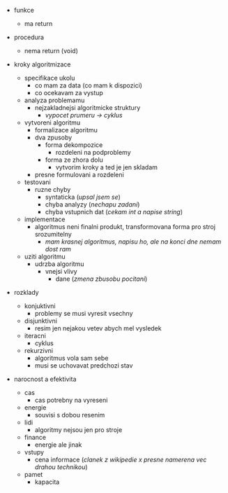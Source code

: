 - funkce
	- ma return
- procedura
	- nema return (void)

- kroky algoritmizace
	- specifikace ukolu
		- co mam za data (co mam k dispozici)
		- co ocekavam za vystup
	- analyza problemamu
		- nejzakladnejsi algoritmicke struktury
			- *vypocet prumeru -> cyklus*
	- vytvoreni algoritmu
		- formalizace algoritmu
		- dva zpusoby
			- forma dekompozice
				- rozdeleni na podproblemy
			- forma ze zhora dolu
				- vytvorim kroky a ted je jen skladam
		- presne formulovani a rozdeleni
	- testovani
		- ruzne chyby
			- syntaticka (*upsal jsem se*)
			- chyba analyzy (*nechapu zadani*)
			- chyba vstupnich dat (*cekam int a napise string*)
	- implementace
		- algoritmus neni finalni produkt, transformovana forma pro stroj srozumitelny
			- *mam krasnej algoritmus, napisu ho, ale na konci dne nemam dost ram*
	- uziti algoritmu
		- udrzba algoritmu
			- vnejsi vlivy
				- dane (*zmena zbusobu pocitani*)

- rozklady
	- konjuktivni
		- problemy se musi vyresit vsechny
	- disjunktivni
		- resim jen nejakou vetev abych mel vysledek
	- iteracni
		- cyklus
	- rekurzivni
		- algoritmus vola sam sebe
		- musi se uchovavat predchozi stav

- narocnost a efektivita
	- cas
		- cas potrebny na vyreseni
	- energie
		- souvisi s dobou resenim
	- lidi
		- algoritmy nejsou jen pro stroje
	- finance
		- energie ale jinak
	- vstupy
		- cena informace (*clanek z wikipedie x presne namerena vec drahou technikou*)
	- pamet
		- kapacita